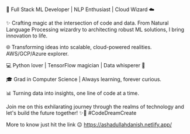 🚀 Full Stack ML Developer | NLP Enthusiast | Cloud Wizard ☁️

✨ Crafting magic at the intersection of code and data. 
    From Natural Language Processing wizardry to architecting robust ML solutions, I bring innovation to life.

🌐 Transforming ideas into scalable, cloud-powered realities. AWS/GCP/Azure explorer.

💻 Python lover | TensorFlow magician | Data whisperer 🐍

🎓 Grad in Computer Science | Always learning, forever curious.

📊 Turning data into insights, one line of code at a time.

Join me on this exhilarating journey through the realms of technology and let's build the future together! 
✨🚀 #CodeDreamCreate

More to know just hit the link 😉 https://ashadullahdanish.netlify.app/
